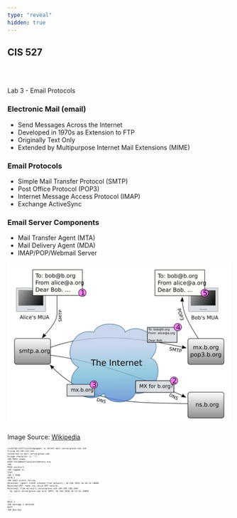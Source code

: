 ```yaml
---
type: "reveal"
hidden: true
---
```

<section>
	<h2>CIS 527</h2><br><br><p>Lab 3 - Email Protocols</p>
</section>
<section>
	<h3>Electronic Mail (email)</h3>
	<ul>
		<li>Send Messages Across the Internet</li>
		<li>Developed in 1970s as Extension to FTP</li>
		<li>Originally Text Only</li>
		<li>Extended by Multipurpose Internet Mail Extensions (MIME)</li>
	</ul>
</section>
<section>
	<h3>Email Protocols</h3>
	<ul>
		<li>Simple Mail Transfer Protocol (SMTP)</li>
		<li>Post Office Protocol (POP3)</li>
		<li>Internet Message Access Protocol (IMAP)</li>
		<li>Exchange ActiveSync</li>
	</ul>
</section>
<section>
	<h3>Email Server Components</h3>
	<ul>
		<li>Mail Transfer Agent (MTA)</li>
		<li>Mail Delivery Agent (MDA)</li>
		<li>IMAP/POP/Webmail Server</li>
	</ul>
</section>
<section>
	<img class="stretch plain" src="/images/email_wiki.svg">
	<p class="imagecredit">Image Source: <a href="https://en.wikipedia.org/wiki/Email">Wikipedia</a></p>
</section>
<section>
<pre style="font-size: .4em"><code>cis527@cis527russfeldpuppet:~$ telnet mail.servergrove.com 110
Trying 69.195.222.232...
Connected to mail.servergrove.com.
Escape character is '^]'.
+OK POP3 ready
USER test@beattieunioncemetery.org
+OK
PASS uns3cur3
+OK logged in.
STAT
+OK 2 5580
RETR 1
+OK 4363 octets follow.
Received: (qmail 11929 invoked from network); 26 Feb 2016 16:16:14 +0000
Received-SPF: none (no valid SPF record)
Received: from mx-mia-1.servergrove.com (69.195.198.246)
  by sg111.servergrove.com with SMTP; 26 Feb 2016 16:15:43 +0000
...
...
...
DELE 2
+OK message 2 deleted
QUIT
+OK Bye-bye.</code></pre>
</section>
